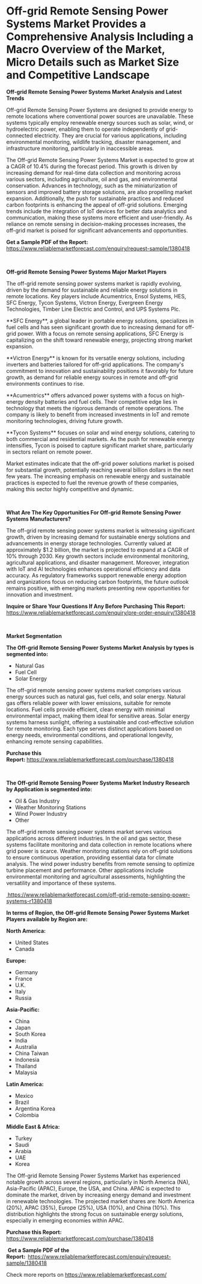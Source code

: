 <p><h1>Off-grid Remote Sensing Power Systems Market Provides a Comprehensive Analysis Including a Macro Overview of the Market, Micro Details such as Market Size and Competitive Landscape</h1></p><p><strong>Off-grid Remote Sensing Power Systems Market Analysis and Latest Trends</strong></p>
<p><p>Off-grid Remote Sensing Power Systems are designed to provide energy to remote locations where conventional power sources are unavailable. These systems typically employ renewable energy sources such as solar, wind, or hydroelectric power, enabling them to operate independently of grid-connected electricity. They are crucial for various applications, including environmental monitoring, wildlife tracking, disaster management, and infrastructure monitoring, particularly in inaccessible areas.</p><p>The Off-grid Remote Sensing Power Systems Market is expected to grow at a CAGR of 10.4% during the forecast period. This growth is driven by increasing demand for real-time data collection and monitoring across various sectors, including agriculture, oil and gas, and environmental conservation. Advances in technology, such as the miniaturization of sensors and improved battery storage solutions, are also propelling market expansion. Additionally, the push for sustainable practices and reduced carbon footprints is enhancing the appeal of off-grid solutions. Emerging trends include the integration of IoT devices for better data analytics and communication, making these systems more efficient and user-friendly. As reliance on remote sensing in decision-making processes increases, the off-grid market is poised for significant advancements and opportunities.</p></p>
<p><strong>Get a Sample PDF of the Report:&nbsp;</strong> <a href="https://www.reliablemarketforecast.com/enquiry/request-sample/1380418?utm_campaign=3307&utm_medium=2&utm_source=Github&utm_content=ia&utm_term=11042025&utm_id=off-grid-remote-sensing-power-systems">https://www.reliablemarketforecast.com/enquiry/request-sample/1380418</a></p>
<p>&nbsp;</p>
<p><strong>Off-grid Remote Sensing Power Systems Major Market Players</strong></p>
<p><p>The off-grid remote sensing power systems market is rapidly evolving, driven by the demand for sustainable and reliable energy solutions in remote locations. Key players include Acumentrics, Ensol Systems, HES, SFC Energy, Tycon Systems, Victron Energy, Evergreen Energy Technologies, Timber Line Electric and Control, and UPS Systems Plc.</p><p>**SFC Energy**, a global leader in portable energy solutions, specializes in fuel cells and has seen significant growth due to increasing demand for off-grid power. With a focus on remote sensing applications, SFC Energy is capitalizing on the shift toward renewable energy, projecting strong market expansion.</p><p>**Victron Energy** is known for its versatile energy solutions, including inverters and batteries tailored for off-grid applications. The company's commitment to innovation and sustainability positions it favorably for future growth, as demand for reliable energy sources in remote and off-grid environments continues to rise.</p><p>**Acumentrics** offers advanced power systems with a focus on high-energy density batteries and fuel cells. Their competitive edge lies in technology that meets the rigorous demands of remote operations. The company is likely to benefit from increased investments in IoT and remote monitoring technologies, driving future growth.</p><p>**Tycon Systems** focuses on solar and wind energy solutions, catering to both commercial and residential markets. As the push for renewable energy intensifies, Tycon is poised to capture significant market share, particularly in sectors reliant on remote power.</p><p>Market estimates indicate that the off-grid power solutions market is poised for substantial growth, potentially reaching several billion dollars in the next few years. The increasing emphasis on renewable energy and sustainable practices is expected to fuel the revenue growth of these companies, making this sector highly competitive and dynamic.</p></p>
<p>&nbsp;</p>
<p><strong>What Are The Key Opportunities For Off-grid Remote Sensing Power Systems Manufacturers?</strong></p>
<p><p>The off-grid remote sensing power systems market is witnessing significant growth, driven by increasing demand for sustainable energy solutions and advancements in energy storage technologies. Currently valued at approximately $1.2 billion, the market is projected to expand at a CAGR of 10% through 2030. Key growth sectors include environmental monitoring, agricultural applications, and disaster management. Moreover, integration with IoT and AI technologies enhances operational efficiency and data accuracy. As regulatory frameworks support renewable energy adoption and organizations focus on reducing carbon footprints, the future outlook remains positive, with emerging markets presenting new opportunities for innovation and investment.</p></p>
<p><strong>Inquire or Share Your Questions If Any Before Purchasing This Report:</strong> <a href="https://www.reliablemarketforecast.com/enquiry/pre-order-enquiry/1380418?utm_campaign=3307&utm_medium=2&utm_source=Github&utm_content=ia&utm_term=11042025&utm_id=off-grid-remote-sensing-power-systems">https://www.reliablemarketforecast.com/enquiry/pre-order-enquiry/1380418</a></p>
<p>&nbsp;</p>
<p><strong>Market Segmentation</strong></p>
<p><strong>The Off-grid Remote Sensing Power Systems Market Analysis by types is segmented into:</strong></p>
<p><ul><li>Natural Gas</li><li>Fuel Cell</li><li>Solar Energy</li></ul></p>
<p><p>The off-grid remote sensing power systems market comprises various energy sources such as natural gas, fuel cells, and solar energy. Natural gas offers reliable power with lower emissions, suitable for remote locations. Fuel cells provide efficient, clean energy with minimal environmental impact, making them ideal for sensitive areas. Solar energy systems harness sunlight, offering a sustainable and cost-effective solution for remote monitoring. Each type serves distinct applications based on energy needs, environmental conditions, and operational longevity, enhancing remote sensing capabilities.</p></p>
<p><strong>Purchase this Report:&nbsp;</strong><a href="https://www.reliablemarketforecast.com/purchase/1380418?utm_campaign=3307&utm_medium=2&utm_source=Github&utm_content=ia&utm_term=11042025&utm_id=off-grid-remote-sensing-power-systems">https://www.reliablemarketforecast.com/purchase/1380418</a></p>
<p>&nbsp;</p>
<p><strong>The Off-grid Remote Sensing Power Systems Market Industry Research by Application is segmented into:</strong></p>
<p><ul><li>Oil & Gas Industry</li><li>Weather Monitoring Stations</li><li>Wind Power Industry</li><li>Other</li></ul></p>
<p><p>The off-grid remote sensing power systems market serves various applications across different industries. In the oil and gas sector, these systems facilitate monitoring and data collection in remote locations where grid power is scarce. Weather monitoring stations rely on off-grid solutions to ensure continuous operation, providing essential data for climate analysis. The wind power industry benefits from remote sensing to optimize turbine placement and performance. Other applications include environmental monitoring and agricultural assessments, highlighting the versatility and importance of these systems.</p></p>
<p><a href="https://www.reliablemarketforecast.com/off-grid-remote-sensing-power-systems-r1380418?utm_campaign=3307&utm_medium=2&utm_source=Github&utm_content=ia&utm_term=11042025&utm_id=off-grid-remote-sensing-power-systems">&nbsp;https://www.reliablemarketforecast.com/off-grid-remote-sensing-power-systems-r1380418</a></p>
<p><strong>In terms of Region, the Off-grid Remote Sensing Power Systems Market Players available by Region are:</strong></p>
<p>
    <p> <strong> North America: </strong>
        <ul>
            <li>United States</li>
            <li>Canada</li>
        </ul>
        </p> 
    <p> <strong> Europe: </strong>
        <ul>
            <li>Germany</li>
            <li>France</li>
            <li>U.K.</li>
            <li>Italy</li>
            <li>Russia</li>
        </ul>
        </p> 
    <p> <strong> Asia-Pacific: </strong>
        <ul>
            <li>China</li>
            <li>Japan</li>
            <li>South Korea</li>
            <li>India</li>
            <li>Australia</li>
            <li>China Taiwan</li>
            <li>Indonesia</li>
            <li>Thailand</li>
            <li>Malaysia</li>
        </ul>
        </p> 
    <p> <strong> Latin America: </strong>
        <ul>
            <li>Mexico</li>
            <li>Brazil</li>
            <li>Argentina Korea</li>
            <li>Colombia</li>
        </ul>
        </p> 
    <p> <strong> Middle East & Africa: </strong>
        <ul>
            <li>Turkey</li>
            <li>Saudi</li>
            <li>Arabia</li>
            <li>UAE</li>
            <li>Korea</li>
        </ul>
    </p>
    </p>
<p><p>The Off-grid Remote Sensing Power Systems Market has experienced notable growth across several regions, particularly in North America (NA), Asia-Pacific (APAC), Europe, the USA, and China. APAC is expected to dominate the market, driven by increasing energy demand and investment in renewable technologies. The projected market shares are: North America (20%), APAC (35%), Europe (25%), USA (10%), and China (10%). This distribution highlights the strong focus on sustainable energy solutions, especially in emerging economies within APAC.</p></p>
<p><strong>Purchase this Report: </strong><a href="https://www.reliablemarketforecast.com/purchase/1380418?utm_campaign=3307&utm_medium=2&utm_source=Github&utm_content=ia&utm_term=11042025&utm_id=off-grid-remote-sensing-power-systems">https://www.reliablemarketforecast.com/purchase/1380418</a></p>
<p>&nbsp;<strong>Get a Sample PDF of the Report:&nbsp;&nbsp;</strong><a href="https://www.reliablemarketforecast.com/enquiry/request-sample/1380418?utm_campaign=3307&utm_medium=2&utm_source=Github&utm_content=ia&utm_term=11042025&utm_id=off-grid-remote-sensing-power-systems">https://www.reliablemarketforecast.com/enquiry/request-sample/1380418</a></p>
<p><strong></strong></p>
<p>Check more reports on <a href="https://www.reliablemarketforecast.com/?utm_campaign=3307&utm_medium=2&utm_source=Github&utm_content=ia&utm_term=11042025&utm_id=off-grid-remote-sensing-power-systems">https://www.reliablemarketforecast.com/</a></p>